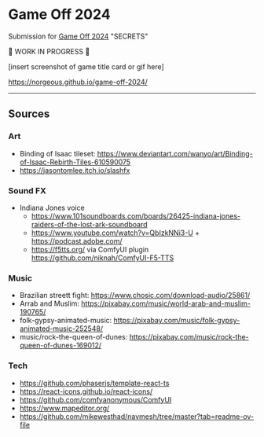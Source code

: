 # Game Off 2024

Submission for [Game Off 2024](https://itch.io/jam/game-off-2024) "SECRETS"

🚧 WORK IN PROGRESS 🚧

[insert screenshot of game title card or gif here]

https://norgeous.github.io/game-off-2024/

---

## Sources

### Art

- Binding of Isaac tileset: https://www.deviantart.com/wanyo/art/Binding-of-Isaac-Rebirth-Tiles-610590075
- https://jasontomlee.itch.io/slashfx

### Sound FX

- Indiana Jones voice
  - https://www.101soundboards.com/boards/26425-indiana-jones-raiders-of-the-lost-ark-soundboard
  - https://www.youtube.com/watch?v=QbIzkNNi3-U + https://podcast.adobe.com/
  - https://f5tts.org/ via ComfyUI plugin https://github.com/niknah/ComfyUI-F5-TTS

### Music

- Brazilian streett fight: https://www.chosic.com/download-audio/25861/
- Arrab and Muslim: https://pixabay.com/music/world-arab-and-muslim-190765/
- folk-gypsy-animated-music: https://pixabay.com/music/folk-gypsy-animated-music-252548/
- music/rock-the-queen-of-dunes: https://pixabay.com/music/rock-the-queen-of-dunes-169012/

### Tech

- https://github.com/phaserjs/template-react-ts
- https://react-icons.github.io/react-icons/
- https://github.com/comfyanonymous/ComfyUI
- https://www.mapeditor.org/
- https://github.com/mikewesthad/navmesh/tree/master?tab=readme-ov-file
